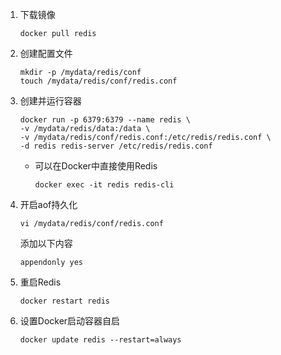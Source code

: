 1. 下载镜像

   ```shell
   docker pull redis
   ```

2. 创建配置文件

   ```shell
   mkdir -p /mydata/redis/conf
   touch /mydata/redis/conf/redis.conf
   ```

3. 创建并运行容器

   ```shell
   docker run -p 6379:6379 --name redis \
   -v /mydata/redis/data:/data \
   -v /mydata/redis/conf/redis.conf:/etc/redis/redis.conf \
   -d redis redis-server /etc/redis/redis.conf
   ```

   - 可以在Docker中直接使用Redis

     ```shell
     docker exec -it redis redis-cli
     ```

4. 开启aof持久化

   ```shell
   vi /mydata/redis/conf/redis.conf
   ```

   添加以下内容

   ```text
   appendonly yes
   ```

5. 重启Redis

   ```shell
   docker restart redis
   ```

6. 设置Docker启动容器自启

   ```shell
   docker update redis --restart=always
   ```

   

